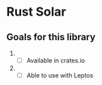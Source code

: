 # Rust Solar


## Goals for this library
1. - [ ] Available in crates.io
2. - [ ] Able to use with Leptos 
